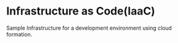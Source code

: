 # Infrastructure as Code(IaaC)

Sample Infrastructure for a development environment using cloud formation.
